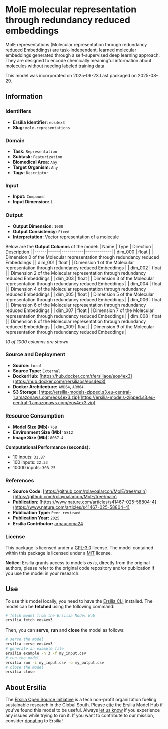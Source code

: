 # MolE molecular representation through redundancy reduced embeddings

MolE representations (Molecular representation through redundancy reduced Embeddings) are task-independent, learned molecular embeddings generated through a self-supervised deep learning approach. They are designed to encode chemically meaningful information about molecules without needing labeled training data.

This model was incorporated on 2025-06-23.Last packaged on 2025-08-29.

## Information
### Identifiers
- **Ersilia Identifier:** `eos4ex3`
- **Slug:** `mole-representations`

### Domain
- **Task:** `Representation`
- **Subtask:** `Featurization`
- **Biomedical Area:** `Any`
- **Target Organism:** `Any`
- **Tags:** `Descriptor`

### Input
- **Input:** `Compound`
- **Input Dimension:** `1`

### Output
- **Output Dimension:** `1000`
- **Output Consistency:** `Fixed`
- **Interpretation:** Vector representation of a molecule

Below are the **Output Columns** of the model:
| Name | Type | Direction | Description |
|------|------|-----------|-------------|
| dim_000 | float |  | Dimension 0 of the Molecular representation through redundancy reduced Embeddings |
| dim_001 | float |  | Dimension 1 of the Molecular representation through redundancy reduced Embeddings |
| dim_002 | float |  | Dimension 2 of the Molecular representation through redundancy reduced Embeddings |
| dim_003 | float |  | Dimension 3 of the Molecular representation through redundancy reduced Embeddings |
| dim_004 | float |  | Dimension 4 of the Molecular representation through redundancy reduced Embeddings |
| dim_005 | float |  | Dimension 5 of the Molecular representation through redundancy reduced Embeddings |
| dim_006 | float |  | Dimension 6 of the Molecular representation through redundancy reduced Embeddings |
| dim_007 | float |  | Dimension 7 of the Molecular representation through redundancy reduced Embeddings |
| dim_008 | float |  | Dimension 8 of the Molecular representation through redundancy reduced Embeddings |
| dim_009 | float |  | Dimension 9 of the Molecular representation through redundancy reduced Embeddings |

_10 of 1000 columns are shown_
### Source and Deployment
- **Source:** `Local`
- **Source Type:** `External`
- **DockerHub**: [https://hub.docker.com/r/ersiliaos/eos4ex3](https://hub.docker.com/r/ersiliaos/eos4ex3)
- **Docker Architecture:** `AMD64`, `ARM64`
- **S3 Storage**: [https://ersilia-models-zipped.s3.eu-central-1.amazonaws.com/eos4ex3.zip](https://ersilia-models-zipped.s3.eu-central-1.amazonaws.com/eos4ex3.zip)

### Resource Consumption
- **Model Size (Mb):** `768`
- **Environment Size (Mb):** `5812`
- **Image Size (Mb):** `8067.4`

**Computational Performance (seconds):**
- 10 inputs: `31.87`
- 100 inputs: `22.33`
- 10000 inputs: `308.25`

### References
- **Source Code**: [https://github.com/rolayoalarcon/MolE/tree/main](https://github.com/rolayoalarcon/MolE/tree/main)
- **Publication**: [https://www.nature.com/articles/s41467-025-58804-4](https://www.nature.com/articles/s41467-025-58804-4)
- **Publication Type:** `Peer reviewed`
- **Publication Year:** `2025`
- **Ersilia Contributor:** [arnaucoma24](https://github.com/arnaucoma24)

### License
This package is licensed under a [GPL-3.0](https://github.com/ersilia-os/ersilia/blob/master/LICENSE) license. The model contained within this package is licensed under a [MIT](LICENSE) license.

**Notice**: Ersilia grants access to models _as is_, directly from the original authors, please refer to the original code repository and/or publication if you use the model in your research.


## Use
To use this model locally, you need to have the [Ersilia CLI](https://github.com/ersilia-os/ersilia) installed.
The model can be **fetched** using the following command:
```bash
# fetch model from the Ersilia Model Hub
ersilia fetch eos4ex3
```
Then, you can **serve**, **run** and **close** the model as follows:
```bash
# serve the model
ersilia serve eos4ex3
# generate an example file
ersilia example -n 3 -f my_input.csv
# run the model
ersilia run -i my_input.csv -o my_output.csv
# close the model
ersilia close
```

## About Ersilia
The [Ersilia Open Source Initiative](https://ersilia.io) is a tech non-profit organization fueling sustainable research in the Global South.
Please [cite](https://github.com/ersilia-os/ersilia/blob/master/CITATION.cff) the Ersilia Model Hub if you've found this model to be useful. Always [let us know](https://github.com/ersilia-os/ersilia/issues) if you experience any issues while trying to run it.
If you want to contribute to our mission, consider [donating](https://www.ersilia.io/donate) to Ersilia!
